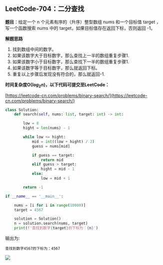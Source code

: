 

## LeetCode-704：二分查找

**题目**：给定一个 n 个元素有序的（升序）整型数组 nums 和一个目标值 target  ，写一个函数搜索 nums 中的 target，如果目标值存在返回下标，否则返回 -1。

**解题思路**

1. 找到数组中间的数字。
2. 如果该数字大于目标数字，那么查找上一半的数组重复步骤1.
3. 如果该数字小于目标数字，那么查找下一半的数组重复步骤1.
4. 如果该数字等于目标数字，那么就返回下标。
5. 重复以上步骤后发现没有符合的，那么就返回-1.

**时间复杂度O($log_2n$)，以下代码可提交至LeetCode：**

[https://leetcode-cn.com/problems/binary-search/](https://leetcode-cn.com/problems/binary-search/)

```python
class Solution:
    def search(self, nums: list, target: int) -> int:

        low = 0
        hight = len(nums) - 1

        while low <= hight:
            mid = int((low + hight) / 2)
            guess = nums[mid]

            if guess == target:
                return mid
            elif guess > target:
                hight = mid - 1
            else:
                low = mid + 1

        return -1

if __name__ == '__main__':

    nums = [i for i in range(10000)]
    target = 4567

    solution = Solution()
    n = solution.search(nums, target)
    print(f'查找到数字{target}的下标为：{n}')
```

输出为:

```
查找到数字4567的下标为：4567
```



![](https://gitee.com/kkweishe/images1/raw/master/ML/2020-2-14_10-42-38.png)

